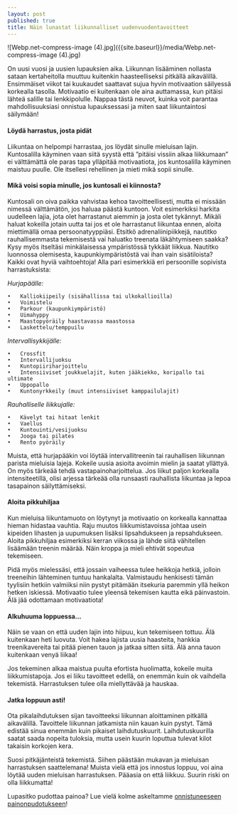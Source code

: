 ```yaml
---
layout: post
published: true
title: Näin lunastat liikunnalliset uudenvuodentavoitteet
---
```

![Webp.net-compress-image (4).jpg]({{site.baseurl}}/media/Webp.net-compress-image (4).jpg)


On uusi vuosi ja uusien lupauksien aika. Liikunnan lisääminen nollasta sataan kertaheitolla muuttuu kuitenkin haasteelliseksi 
pitkällä aikavälillä. Ensimmäiset viikot tai kuukaudet saattavat sujua hyvin motivaation säilyessä korkealla tasolla.
Motivaatio ei kuitenkaan ole aina auttamassa, kun pitäisi lähteä salille tai lenkkipolulle. Nappaa tästä neuvot, kuinka voit
parantaa mahdollisuuksiasi onnistua lupauksessasi ja miten saat liikuntaintosi säilymään!

#### Löydä harrastus, josta pidät

Liikuntaa on helpompi harrastaa, jos löydät sinulle mieluisan lajin. Kuntosalilla käyminen vaan siitä syystä että
”pitäisi vissiin alkaa liikkumaan” ei välttämättä ole paras tapa ylläpitää motivaatiota, jos kuntosalilla käyminen maistuu 
puulle. Ole itsellesi rehellinen ja mieti mikä sopii sinulle.

#### Mikä voisi sopia minulle, jos kuntosali ei kiinnosta?

Kuntosali on oiva paikka vahvistaa kehoa tavoitteellisesti, mutta ei missään nimessä välttämätön, jos haluaa päästä kuntoon.
Voit esimerkiksi harkita uudelleen lajia, jota olet harrastanut aiemmin ja josta olet tykännyt. Mikäli haluat kokeilla jotain
uutta tai jos et ole harrastanut liikuntaa ennen, aloita miettimällä omaa persoonatyyppiäsi. Etsitkö adrenaliinipiikkejä,
nautitko rauhallisemmasta tekemisestä vai haluatko treenata läkähtymiseen saakka? Kysy myös itseltäsi minkälaisessa
ympäristössä tykkäät liikkua. Nautitko luonnossa olemisesta, kaupunkiympäristöstä vai ihan vain sisätiloista? Kaikki ovat
hyviä vaihtoehtoja! Alla pari esimerkkiä eri persoonille sopivista harrastuksista: 

*Hurjapäälle:*

	•	Kalliokiipeily (sisähallissa tai ulkokallioilla)
	•	Voimistelu
	•	Parkour (kaupunkiympäristö)
	•	Uimahyppy
	•	Maastopyöräily haastavassa maastossa
	•	Laskettelu/temppuilu

*Intervallisykkijälle:* 

	•	Crossfit
	•	Intervallijuoksu 
	•	Kuntopiiriharjoittelu
	•	Intensiiviset joukkuelajit, kuten jääkiekko, koripallo tai ultimate
	•	Uppopallo
	•	Kuntonyrkkeily (muut intensiiviset kamppailulajit)

*Rauhalliselle liikkujalle:* 

	•	Kävelyt tai hitaat lenkit
	•	Vaellus
	•	Kuntouinti/vesijuoksu
	•	Jooga tai pilates
	•	Rento pyöräily


Muista, että hurjapääkin voi löytää intervallitreenin tai rauhallisen liikunnan parista mieluisia lajeja. Kokeile uusia
asioita avoimin mielin ja saatat yllättyä.
On myös tärkeää tehdä vastapainoharjoittelua. Jos liikut paljon korkealla intensiteetillä, olisi arjessa tärkeää olla 
runsaasti rauhallista liikuntaa ja lepoa tasapainon säilyttämiseksi.

#### Aloita pikkuhiljaa

Kun mieluisa liikuntamuoto on löytynyt ja motivaatio on korkealla kannattaa hieman hidastaa vauhtia.
Raju muutos liikkumistavoissa johtaa usein kipeiden lihasten ja uupumuksen lisäksi lipsahdukseen ja repsahdukseen.
Aloita pikkuhiljaa esimerkiksi kerran viikossa ja lähde siitä vähitellen lisäämään treenin määrää. 
Näin kroppa ja mieli ehtivät sopeutua tekemiseen.

Pidä myös mielessäsi, että jossain vaiheessa tulee heikkoja hetkiä, jolloin treeneihin lähteminen tuntuu hankalalta.
Valmistaudu henkisesti tämän tyylisiin hetkiin valmiiksi niin pystyt pitämään itsekuria paremmin yllä heikon hetken iskiessä.
Motivaatio tulee yleensä tekemisen kautta eikä päinvastoin. Älä jää odottamaan motivaatiota! 

#### Alkuhuuma loppuessa…

Näin se vaan on että uuden lajin into hiipuu, kun tekemiseen tottuu. Älä kuitenkaan heti luovuta. Voit hakea lajista uusia
haasteita, hankkia treenikavereita tai pitää pienen tauon ja jatkaa sitten siitä. Älä anna tauon kuitenkaan venyä liikaa!

Jos tekeminen alkaa maistua puulta efortista huolimatta, kokeile muita liikkumistapoja. Jos ei liiku tavoitteet edellä,
on enemmän kuin ok vaihdella tekemistä. Harrastuksen tulee olla miellyttävää ja hauskaa.

#### Jatka loppuun asti!

Ota pikalaihdutuksen sijan tavoitteeksi liikunnan aloittaminen pitkällä aikavälillä. Tavoittele liikunnan jatkamista niin 
kauan kuin pystyt. Tämä edistää sinua enemmän kuin pikaiset laihdutuskuurit. Laihdutuskuurilla saatat saada nopeita tuloksia,
mutta usein kuurin loputtua tulevat kilot takaisin korkojen kera.

Suosi pitkäjänteistä tekemistä. Siihen päästään mukavan ja mieluisan harrastuksen saattelemana! Muista vielä että jos
innostus loppuu, voi aina löytää uuden mieluisan harrastuksen. Pääasia on että liikkuu. Suurin riski on olla liikkumatta!

Lupasitko pudottaa painoa? Lue vielä kolme askeltamme [onnistuneeseen painonpudotukseen](http://www.funktum.fi/blog/2018/01/11/kolme-askelta-onnistuneeseen-painonpudotukseen/)! 
